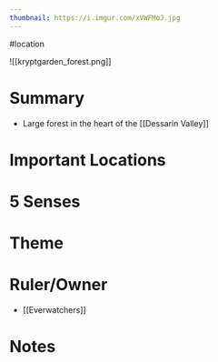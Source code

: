 ```yaml
---
thumbnail: https://i.imgur.com/xVWFMoJ.jpg
---
```

#location

![[kryptgarden_forest.png]]
# Summary
-   Large forest in the heart of the [[Dessarin Valley]]

# Important Locations
# 5 Senses
# Theme
# Ruler/Owner
- [[Everwatchers]]
# Notes
